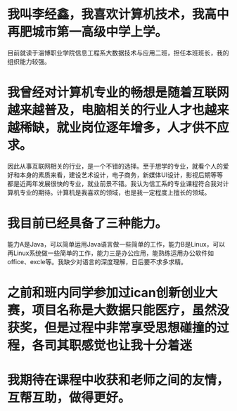 # 我叫李经鑫，我喜欢计算机技术，我高中再肥城市第一高级中学上学。  
目前就读于淄博职业学院信息工程系大数据技术与应用二班，担任本班班长，我的组织能力较强。
# 我曾经对计算机专业的畅想是随着互联网越来越普及，电脑相关的行业人才也越来越稀缺，就业岗位逐年增多，人才供不应求。  
因此从事互联网相关的行业，是一个不错的选择。至于想学的专业，就看个人的爱好和本身的素质来看，建设艺术设计，电子商务，新媒体UI设计，影视后期等等都是近两年发展很快的专业，就业前景不错。我认为信工系的专业课程符合我对计算机专业的期待。计算机是我喜欢的领域，也是我一定程度上擅长的领域。
# 我目前已经具备了三种能力。  
能力A是Java，可以简单运用Java语言做一些简单的工作，能力B是Linux，可以再Linux系统做一些简单的工作，能力三是办公应用，能熟练运用办公软件如office、excle等。我缺少对语言的深度理解，日后要不求多求精。
# 之前和班内同学参加过ican创新创业大赛，项目名称是大数据只能医疗，虽然没获奖，但是过程中非常享受思想碰撞的过程，各司其职感觉也让我十分着迷
# 我期待在课程中收获和老师之间的友情，互帮互助，做得更好。
